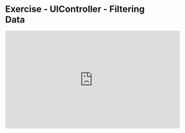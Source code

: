 ﻿# Exercise - UIController - Filtering Data



<iframe width="560" height="315" src="https://www.youtube.com/embed/ex29Ip6q5ow?list=PL1DEQjXG2xnKwhPzEwuvVkEL7a_D9-pkL" frameborder="0" allowfullscreen></iframe>